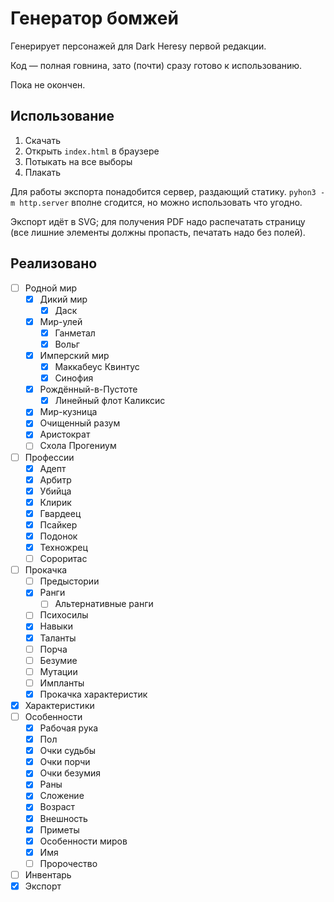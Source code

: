 # Генератор бомжей

Генерирует персонажей для Dark Heresy первой редакции.

Код — полная говнина, зато (почти) сразу готово к использованию.

Пока не окончен.

## Использование

 1. Скачать
 2. Открыть `index.html` в браузере
 3. Потыкать на все выборы
 4. Плакать

Для работы экспорта понадобится сервер, раздающий статику.
`pyhon3 -m http.server` вполне сгодится, но можно использовать
что угодно.

Экспорт идёт в SVG; для получения PDF надо распечатать страницу
(все лишние элементы должны пропасть, печатать надо без полей).

## Реализовано

 - [ ] Родной мир
   - [x] Дикий мир
     - [x] Даск
   - [x] Мир-улей
     - [x] Ганметал
     - [x] Вольг
   - [x] Имперский мир
     - [x] Маккабеус Квинтус
     - [x] Синофия
   - [x] Рождённый-в-Пустоте
     - [x] Линейный флот Каликсис
   - [x] Мир-кузница
   - [x] Очищенный разум
   - [x] Аристократ
   - [ ] Схола Прогениум
 - [ ] Профессии
   - [x] Адепт
   - [x] Арбитр
   - [x] Убийца
   - [x] Клирик
   - [x] Гвардеец
   - [X] Псайкер
   - [X] Подонок
   - [X] Техножрец
   - [ ] Сороритас
 - [ ] Прокачка
   - [ ] Предыстории
   - [X] Ранги
     - [ ] Альтернативные ранги
   - [ ] Психосилы
   - [x] Навыки
   - [x] Таланты
   - [ ] Порча
   - [ ] Безумие
   - [ ] Мутации
   - [ ] Импланты
   - [X] Прокачка характеристик
 - [x] Характеристики
 - [ ] Особенности
   - [x] Рабочая рука
   - [x] Пол
   - [x] Очки судьбы
   - [x] Очки порчи
   - [x] Очки безумия
   - [x] Раны
   - [x] Сложение
   - [x] Возраст
   - [x] Внешность
   - [x] Приметы
   - [x] Особенности миров
   - [x] Имя
   - [ ] Пророчество
 - [ ] Инвентарь
 - [x] Экспорт
